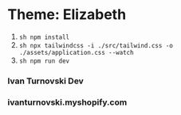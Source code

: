 # Theme: Elizabeth

1. `sh npm install `
2. `sh npx tailwindcss -i ./src/tailwind.css -o ./assets/application.css --watch `
3. `sh npm run dev `

### Ivan Turnovski Dev

### ivanturnovski.myshopify.com
